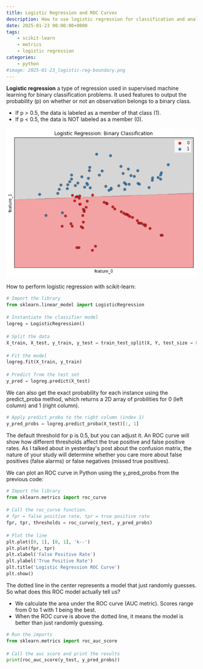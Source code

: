 ```yaml
---
title: Logistic Regression and ROC Curves
description: How to use logistic regression for classification and analyze ROC curves
date: 2025-01-23 00:00:00+0000
tags: 
    - scikit-learn
    - metrics
    - logistic regression
categories:
    - python
#image: 2025-01-23_logistic-reg-boundary.png
---
```


**Logistic regression** a type of regression used in supervised machine learning for binary classification problems. It used features to output the probability (p) on whether or not an observation belongs to a binary class. 
* If p > 0.5, the data is labeled as a member of that class (1). 
* If p < 0.5, the data is NOT labeled as a member (0). 

![linear boundary in logistic regression](2025-01-23_logistic-reg-boundary.png)

How to perform logistic regression with scikit-learn:

```python
# Import the library
from sklearn.linear_model import LogisticRegression

# Instantiate the classifier model
logreg = LogisticRegression()

# Split the data
X_train, X_test, y_train, y_test = train_test_split(X, Y, test_size = 0.3, random_state = 99)

# Fit the model
logreg.fit(X_train, y_train)

# Predict from the test set
y_pred = logreg.predict(X_test)
```

We can also get the exact probability for each instance using the predict_proba method, which returns a 2D array of probilities for 0 (left column) and 1 (right column). 

```python
# Apply predict_proba to the right column (index 1)
y_pred_probs = logreg.predict_proba(X_test)[:, 1]
```


The default threshold for p is 0.5, but you can adjust it. An ROC curve will show how different thresholds affect the true positive and false positive rates. As I talked about in yesterday's post about the confusion matrix, the nature of your study will determine whether you care more about false positives (false alarms) or false negatives (missed true positives). 

We can plot an ROC curve in Python using the y_pred_probs from the previous code:

```python
# Import the library
from sklearn.metrics import roc_curve

# Call the roc_curve function. 
# fpr = false positive rate, tpr = true positive rate
fpr, tpr, thresholds = roc_curve(y_test, y_pred_probs)

# Plot the line
plt.plot([0, 1], [0, 1], 'k--')
plt.plot(fpr, tpr)
plt.xlabel('False Positive Rate')
plt.ylabel('True Positive Rate')
plt.title('Logistic Regression ROC Curve')
plt.show()
```

The dotted line in the center represents a model that just randomly guesses. So what does this ROC model actually tell us? 
* We calculate the area under the ROC curve (AUC metric). Scores range from 0 to 1 with 1 being the best. 
* When the ROC curve is above the dotted line, it means the model is better than just randomly guessing. 

```python
# Run the imports
from sklearn.metrics import roc_auc_score

# Call the auc score and print the results
print(roc_auc_score(y_test, y_pred_probs))
```